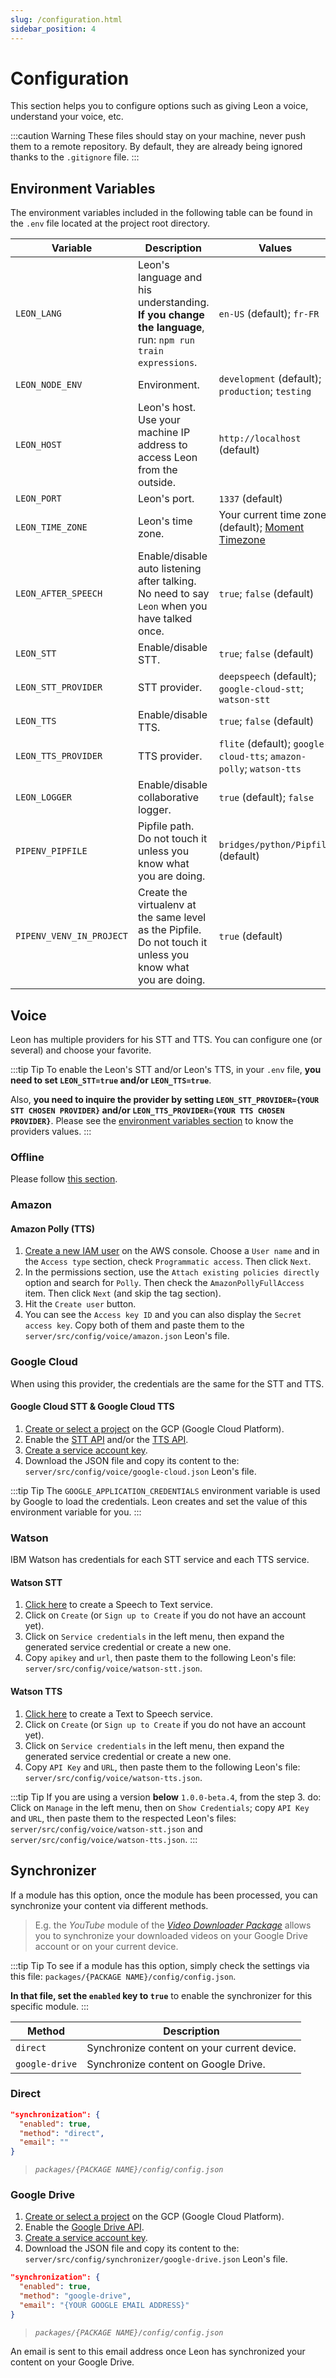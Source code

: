```yaml
---
slug: /configuration.html
sidebar_position: 4
---
```


# Configuration

This section helps you to configure options such as giving Leon a voice, understand your voice, etc.

:::caution Warning
These files should stay on your machine, never push them to a remote repository. By default, they are already being ignored thanks to the `.gitignore` file.
:::

## Environment Variables

The environment variables included in the following table can be found in the `.env` file located at the project root directory.

| Variable                    | Description | Values |
| ----------------------------|-------------|---------|
| `LEON_LANG`                 | Leon's language and his understanding. **If you change the language**, run: `npm run train expressions`. | `en-US` (default); `fr-FR` |
| `LEON_NODE_ENV`             | Environment. | `development` (default); `production`; `testing` |
| `LEON_HOST`                 | Leon's host. Use your machine IP address to access Leon from the outside. | `http://localhost` (default) |
| `LEON_PORT`                 | Leon's port. | `1337` (default) |
| `LEON_TIME_ZONE`            | Leon's time zone. | Your current time zone (default); [Moment Timezone](https://momentjs.com/timezone/) |
| `LEON_AFTER_SPEECH`         | Enable/disable auto listening after talking. No need to say `Leon` when you have talked once. | `true`; `false` (default) |
| `LEON_STT`          	      | Enable/disable STT. | `true`; `false` (default) |
| `LEON_STT_PROVIDER`         | STT provider. | `deepspeech` (default); `google-cloud-stt`; `watson-stt` |
| `LEON_TTS`                  | Enable/disable TTS. | `true`; `false` (default) |
| `LEON_TTS_PROVIDER`         | TTS provider. | `flite` (default); `google-cloud-tts`; `amazon-polly`; `watson-tts` |
| `LEON_LOGGER`               | Enable/disable collaborative logger. | `true` (default); `false` |
| `PIPENV_PIPFILE`            | Pipfile path. Do not touch it unless you know what you are doing. | `bridges/python/Pipfile` (default) |
| `PIPENV_VENV_IN_PROJECT`    | Create the virtualenv at the same level as the Pipfile. Do not touch it unless you know what you are doing. | `true` (default) |

## Voice

Leon has multiple providers for his STT and TTS. You can configure one (or several) and choose your favorite.

:::tip Tip
To enable the Leon's STT and/or Leon's TTS, in your `.env` file, **you need to set `LEON_STT=true` and/or `LEON_TTS=true`**.

Also, **you need to inquire the provider by setting `LEON_STT_PROVIDER={YOUR STT CHOSEN PROVIDER}` and/or `LEON_TTS_PROVIDER={YOUR TTS CHOSEN PROVIDER}`**.
Please see the [environment variables section](/configuration.html#environment-variables) to know the providers values.
:::

### Offline

Please follow [this section](/offline.html).

### Amazon

#### Amazon Polly (TTS)

1. [Create a new IAM user](https://console.aws.amazon.com/iam/home#/users$new?step=details) on the AWS console. Choose a `User name` and in the `Access type` section, check `Programmatic access`. Then click `Next`.
2. In the permissions section, use the `Attach existing policies directly` option and search for `Polly`. Then check the `AmazonPollyFullAccess` item. Then click `Next` (and skip the tag section).
3. Hit the `Create user` button.
4. You can see the `Access key ID` and you can also display the `Secret access key`. Copy both of them and paste them to the `server/src/config/voice/amazon.json` Leon's file.

### Google Cloud

When using this provider, the credentials are the same for the STT and TTS.

#### Google Cloud STT & Google Cloud TTS

1. [Create or select a project](https://console.cloud.google.com/cloud-resource-manager) on the GCP (Google Cloud Platform).
2. Enable the [STT API](https://console.cloud.google.com/apis/library/speech.googleapis.com) and/or the [TTS API](https://console.cloud.google.com/apis/library/texttospeech.googleapis.com).
3. [Create a service account key](https://console.cloud.google.com/apis/credentials/serviceaccountkey).
4. Download the JSON file and copy its content to the: `server/src/config/voice/google-cloud.json` Leon's file.

:::tip Tip
The `GOOGLE_APPLICATION_CREDENTIALS` environment variable is used by Google to load the credentials.
Leon creates and set the value of this environment variable for you.
:::

### Watson

IBM Watson has credentials for each STT service and each TTS service.

#### Watson STT

1. [Click here](https://console.bluemix.net/catalog/services/speech-to-text) to create a Speech to Text service.
2. Click on `Create` (or `Sign up to Create` if you do not have an account yet).
3. Click on `Service credentials` in the left menu, then expand the generated service credential or create a new one.
4. Copy `apikey` and `url`, then paste them to the following Leon's file: `server/src/config/voice/watson-stt.json`.

#### Watson TTS

1. [Click here](https://console.bluemix.net/catalog/services/text-to-speech) to create a Text to Speech service.
2. Click on `Create` (or `Sign up to Create` if you do not have an account yet).
3. Click on `Service credentials` in the left menu, then expand the generated service credential or create a new one.
4. Copy `API Key` and `URL`, then paste them to the following Leon's file: `server/src/config/voice/watson-tts.json`.

:::tip Tip
If you are using a version **below** `1.0.0-beta.4`, from the step 3. do: Click on `Manage` in the left menu, then on `Show Credentials`; copy `API Key` and `URL`, then paste them to the respected Leon's files: `server/src/config/voice/watson-stt.json` and `server/src/config/voice/watson-tts.json`.
:::

## Synchronizer

If a module has this option, once the module has been processed, you can synchronize your content via different methods.

> E.g. the *YouTube* module of the *[Video Downloader Package](https://github.com/leon-ai/leon/tree/develop/packages/videodownloader)* allows you to synchronize your downloaded videos on your Google Drive account or on your current device.

:::tip Tip
To see if a module has this option, simply check the settings via this file: `packages/{PACKAGE NAME}/config/config.json`.

**In that file, set the `enabled` key to `true`** to enable the synchronizer for this specific module.
:::

| Method              | Description              |
| --------------------|---------------------------|
| `direct`            | Synchronize content on your current device. |
| `google-drive`      | Synchronize content on Google Drive. |

### Direct

```json
"synchronization": {
  "enabled": true,
  "method": "direct",
  "email": ""
}
```
> *`packages/{PACKAGE NAME}/config/config.json`*

### Google Drive

1. [Create or select a project](https://console.cloud.google.com/cloud-resource-manager) on the GCP (Google Cloud Platform).
2. Enable the [Google Drive API](https://console.developers.google.com/apis/library/drive.googleapis.com).
3. [Create a service account key](https://console.cloud.google.com/apis/credentials/serviceaccountkey).
4. Download the JSON file and copy its content to the: `server/src/config/synchronizer/google-drive.json` Leon's file.

```json
"synchronization": {
  "enabled": true,
  "method": "google-drive",
  "email": "{YOUR GOOGLE EMAIL ADDRESS}"
}
```
> *`packages/{PACKAGE NAME}/config/config.json`*

An email is sent to this email address once Leon has synchronized your content on your Google Drive.
